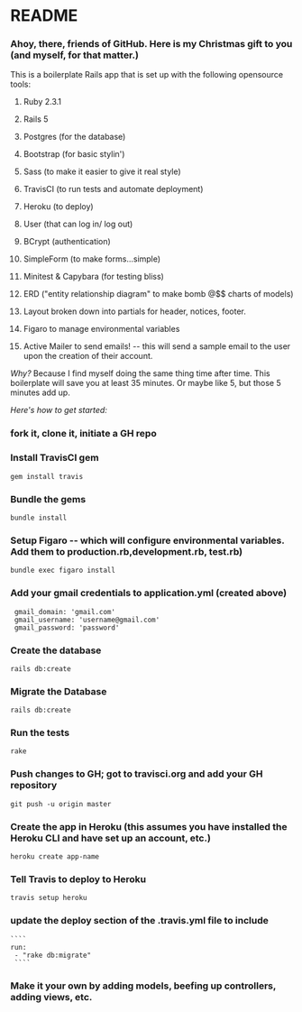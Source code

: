 # README

### Ahoy, there, friends of GitHub. Here is my Christmas gift to you (and myself, for that matter.)

This is a boilerplate Rails app that is set up with the following opensource tools:

1. Ruby 2.3.1

2. Rails 5

3. Postgres (for the database)

4. Bootstrap (for basic stylin')

5. Sass (to make it easier to give it real style)

6. TravisCI (to run tests and automate deployment)

7. Heroku (to deploy)

8. User (that can log in/ log out)

9. BCrypt (authentication)

10. SimpleForm (to make forms...simple)

11. Minitest & Capybara (for testing bliss)

12. ERD ("entity relationship diagram" to make bomb @$$ charts of models)

13. Layout broken down into partials for header, notices, footer.

14. Figaro to manage environmental variables

15. Active Mailer to send emails! -- this will send a sample email to the user upon the creation of their account.

*Why?* Because I find myself doing the same thing time after time. This boilerplate will save you at least 35 minutes. Or maybe like 5, but those 5 minutes add up.

*Here's how to get started:*

### fork it, clone it, initiate a GH repo

### Install TravisCI gem
````
gem install travis
 ````

### Bundle the gems
````
bundle install
 ````

### Setup Figaro -- which will configure environmental variables. Add them to  production.rb,development.rb, test.rb)
````
bundle exec figaro install
 ````

### Add your gmail credentials to application.yml  (created above)
````
 gmail_domain: 'gmail.com'
 gmail_username: 'username@gmail.com'
 gmail_password: 'password'
````


### Create the database
````
rails db:create
 ````

### Migrate the Database
````
rails db:create
 ````


### Run the tests
````
rake
 ````

### Push changes to GH; got to travisci.org and add your GH repository
````
git push -u origin master
 ````

### Create the app in Heroku (this assumes you have installed the Heroku CLI and have set up an account, etc.)
````
heroku create app-name
````

### Tell Travis to deploy to Heroku
````
travis setup heroku
````

### update the deploy section of the .travis.yml file to include

	````
	run:
	 - "rake db:migrate"
	 ````

### Make it your own by adding models, beefing up controllers, adding views, etc.
